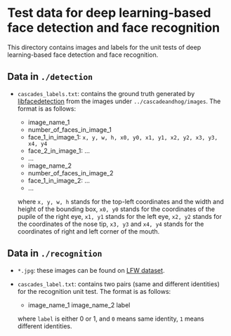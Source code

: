 # Test data for deep learning-based face detection and face recognition

This directory contains images and labels for the unit tests of deep learning-based face detection and face recognition.

## Data in `./detection`

- `cascades_labels.txt`: contains the ground truth generated by [libfacedetection](https://github.com/ShiqiYu/libfacedetection) from the images under `../cascadeandhog/images`. The format is as follows:
    - image_name_1
    - number_of_faces_in_image_1
    - face_1_in_image_1: `x, y, w, h, x0, y0, x1, y1, x2, y2, x3, y3, x4, y4`
    - face_2_in_image_1: ...
    - ...
    - image_name_2
    - number_of_faces_in_image_2
    - face_1_in_image_2: ...
    - ...

    where `x, y, w, h` stands for the top-left coordinates and the width and height of the bounding box, `x0, y0` stands for the coordinates of the pupile of the right eye, `x1, y1` stands for the left eye, `x2, y2` stands for the coordinates of the nose tip, `x3, y3` and `x4, y4` stands for the coordinates of right and left corner of the mouth.

## Data in `./recognition`

- `*.jpg`: these images can be found on [LFW dataset](http://vis-www.cs.umass.edu/lfw/).
- `cascades_label.txt`: contains two pairs (same and different identities) for the recognition unit test. The format is as follows:
    - image_name_1 image_name_2 label

    where `label` is either 0 or 1, and `0` means same identity, `1` means different identities.